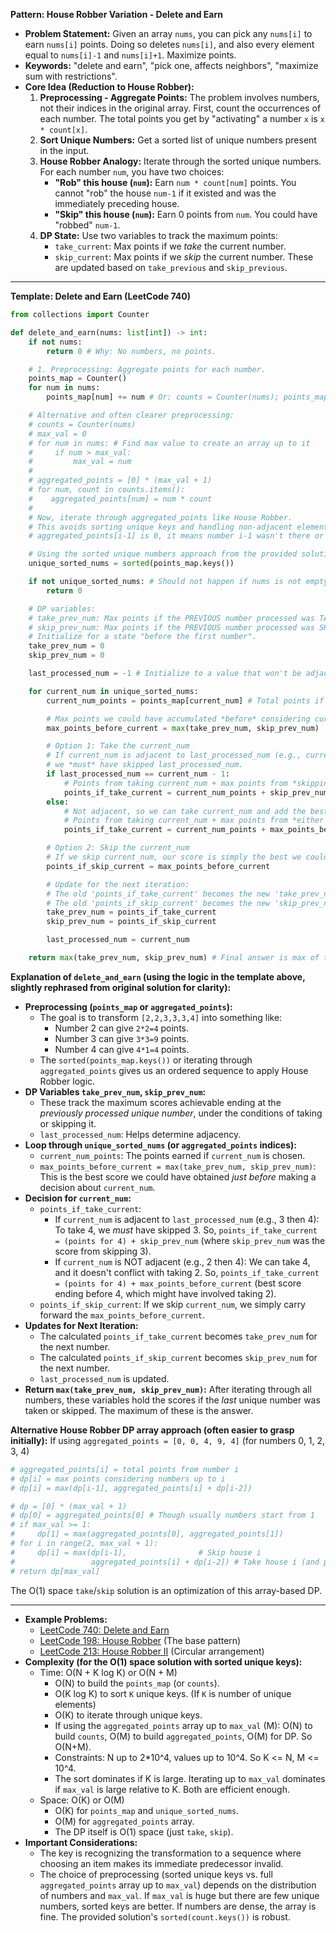 **Pattern: House Robber Variation - Delete and Earn**

- **Problem Statement:** Given an array `nums`, you can pick any `nums[i]` to earn `nums[i]` points. Doing so deletes `nums[i]`, and also every element equal to `nums[i]-1` and `nums[i]+1`. Maximize points.
- **Keywords:** "delete and earn", "pick one, affects neighbors", "maximize sum with restrictions".
- **Core Idea (Reduction to House Robber):**
  1.  **Preprocessing - Aggregate Points:** The problem involves numbers, not their indices in the original array. First, count the occurrences of each number. The total points you get by "activating" a number `x` is `x * count[x]`.
  2.  **Sort Unique Numbers:** Get a sorted list of unique numbers present in the input.
  3.  **House Robber Analogy:** Iterate through the sorted unique numbers. For each number `num`, you have two choices:
      - **"Rob" this house (`num`):** Earn `num * count[num]` points. You cannot "rob" the house `num-1` if it existed and was the immediately preceding house.
      - **"Skip" this house (`num`):** Earn 0 points from `num`. You could have "robbed" `num-1`.
  4.  **DP State:** Use two variables to track the maximum points:
      - `take_current`: Max points if we _take_ the current number.
      - `skip_current`: Max points if we _skip_ the current number.
        These are updated based on `take_previous` and `skip_previous`.

---

**Template: Delete and Earn (LeetCode 740)**

```python
from collections import Counter

def delete_and_earn(nums: list[int]) -> int:
    if not nums:
        return 0 # Why: No numbers, no points.

    # 1. Preprocessing: Aggregate points for each number.
    points_map = Counter()
    for num in nums:
        points_map[num] += num # Or: counts = Counter(nums); points_map[num] = num * counts[num]

    # Alternative and often clearer preprocessing:
    # counts = Counter(nums)
    # max_val = 0
    # for num in nums: # Find max value to create an array up to it
    #     if num > max_val:
    #         max_val = num
    #
    # aggregated_points = [0] * (max_val + 1)
    # for num, count in counts.items():
    #    aggregated_points[num] = num * count
    #
    # Now, iterate through aggregated_points like House Robber.
    # This avoids sorting unique keys and handling non-adjacent elements explicitly if
    # aggregated_points[i-1] is 0, it means number i-1 wasn't there or yielded 0 points.

    # Using the sorted unique numbers approach from the provided solution:
    unique_sorted_nums = sorted(points_map.keys())

    if not unique_sorted_nums: # Should not happen if nums is not empty, but defensive.
        return 0

    # DP variables:
    # take_prev_num: Max points if the PREVIOUS number processed was TAKEN.
    # skip_prev_num: Max points if the PREVIOUS number processed was SKIPPED.
    # Initialize for a state "before the first number".
    take_prev_num = 0
    skip_prev_num = 0

    last_processed_num = -1 # Initialize to a value that won't be adjacent to the first number.

    for current_num in unique_sorted_nums:
        current_num_points = points_map[current_num] # Total points if we pick current_num

        # Max points we could have accumulated *before* considering current_num
        max_points_before_current = max(take_prev_num, skip_prev_num)

        # Option 1: Take the current_num
        # If current_num is adjacent to last_processed_num (e.g., current=4, last=3),
        # we *must* have skipped last_processed_num.
        if last_processed_num == current_num - 1:
            # Points from taking current_num + max points from *skipping* the previous one.
            points_if_take_current = current_num_points + skip_prev_num
        else:
            # Not adjacent, so we can take current_num and add the best score from before.
            # Points from taking current_num + max points from *either taking or skipping* previous one.
            points_if_take_current = current_num_points + max_points_before_current

        # Option 2: Skip the current_num
        # If we skip current_num, our score is simply the best we could do up to the previous number.
        points_if_skip_current = max_points_before_current

        # Update for the next iteration:
        # The old 'points_if_take_current' becomes the new 'take_prev_num'
        # The old 'points_if_skip_current' becomes the new 'skip_prev_num'
        take_prev_num = points_if_take_current
        skip_prev_num = points_if_skip_current

        last_processed_num = current_num

    return max(take_prev_num, skip_prev_num) # Final answer is max of taking or skipping the last number.

```

**Explanation of `delete_and_earn` (using the logic in the template above, slightly rephrased from original solution for clarity):**

- **Preprocessing (`points_map` or `aggregated_points`):**
  - The goal is to transform `[2,2,3,3,3,4]` into something like:
    - Number 2 can give `2*2=4` points.
    - Number 3 can give `3*3=9` points.
    - Number 4 can give `4*1=4` points.
  - The `sorted(points_map.keys())` or iterating through `aggregated_points` gives us an ordered sequence to apply House Robber logic.
- **DP Variables `take_prev_num`, `skip_prev_num`:**
  - These track the maximum scores achievable ending at the _previously processed unique number_, under the conditions of taking or skipping it.
  - `last_processed_num`: Helps determine adjacency.
- **Loop through `unique_sorted_nums` (or `aggregated_points` indices):**
  - `current_num_points`: The points earned if `current_num` is chosen.
  - `max_points_before_current = max(take_prev_num, skip_prev_num)`: This is the best score we could have obtained _just before_ making a decision about `current_num`.
- **Decision for `current_num`:**
  - `points_if_take_current`:
    - If `current_num` is adjacent to `last_processed_num` (e.g., 3 then 4): To take 4, we _must_ have skipped 3. So, `points_if_take_current = (points for 4) + skip_prev_num` (where `skip_prev_num` was the score from skipping 3).
    - If `current_num` is NOT adjacent (e.g., 2 then 4): We can take 4, and it doesn't conflict with taking 2. So, `points_if_take_current = (points for 4) + max_points_before_current` (best score ending before 4, which might have involved taking 2).
  - `points_if_skip_current`: If we skip `current_num`, we simply carry forward the `max_points_before_current`.
- **Updates for Next Iteration:**
  - The calculated `points_if_take_current` becomes `take_prev_num` for the next number.
  - The calculated `points_if_skip_current` becomes `skip_prev_num` for the next number.
  - `last_processed_num` is updated.
- **Return `max(take_prev_num, skip_prev_num)`:** After iterating through all numbers, these variables hold the scores if the _last_ unique number was taken or skipped. The maximum of these is the answer.

**Alternative House Robber DP array approach (often easier to grasp initially):**
If using `aggregated_points = [0, 0, 4, 9, 4]` (for numbers 0, 1, 2, 3, 4)

```python
# aggregated_points[i] = total points from number i
# dp[i] = max points considering numbers up to i
# dp[i] = max(dp[i-1], aggregated_points[i] + dp[i-2])

# dp = [0] * (max_val + 1)
# dp[0] = aggregated_points[0] # Though usually numbers start from 1
# if max_val >= 1:
#     dp[1] = max(aggregated_points[0], aggregated_points[1])
# for i in range(2, max_val + 1):
#     dp[i] = max(dp[i-1],                # Skip house i
#                 aggregated_points[i] + dp[i-2]) # Take house i (and points from i-2)
# return dp[max_val]
```

The O(1) space `take`/`skip` solution is an optimization of this array-based DP.

---

- **Example Problems:**
  - [LeetCode 740: Delete and Earn](https://leetcode.com/problems/delete-and-earn/)
  - [LeetCode 198: House Robber](https://leetcode.com/problems/house-robber/) (The base pattern)
  - [LeetCode 213: House Robber II](https://leetcode.com/problems/house-robber-ii/) (Circular arrangement)
- **Complexity (for the O(1) space solution with sorted unique keys):**
  - Time: O(N + K log K) or O(N + M)
    - O(N) to build the `points_map` (or `counts`).
    - O(K log K) to sort `K` unique keys. (If `K` is number of unique elements)
    - O(K) to iterate through unique keys.
    - If using the `aggregated_points` array up to `max_val` (M): O(N) to build `counts`, O(M) to build `aggregated_points`, O(M) for DP. So O(N+M).
    - Constraints: N up to 2\*10^4, values up to 10^4. So K <= N, M <= 10^4.
    - The sort dominates if K is large. Iterating up to `max_val` dominates if `max_val` is large relative to K. Both are efficient enough.
  - Space: O(K) or O(M)
    - O(K) for `points_map` and `unique_sorted_nums`.
    - O(M) for `aggregated_points` array.
    - The DP itself is O(1) space (just `take`, `skip`).
- **Important Considerations:**
  - The key is recognizing the transformation to a sequence where choosing an item makes its immediate predecessor invalid.
  - The choice of preprocessing (sorted unique keys vs. full `aggregated_points` array up to `max_val`) depends on the distribution of numbers and `max_val`. If `max_val` is huge but there are few unique numbers, sorted keys are better. If numbers are dense, the array is fine. The provided solution's `sorted(count.keys())` is robust.
